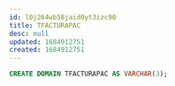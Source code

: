```yaml
---
id: l0j264wb58jaid0yt3izc90
title: TFACTURAPAC
desc: null
updated: 1684912751
created: 1684912751
---
```



```sql
CREATE DOMAIN TFACTURAPAC AS VARCHAR(3);
```

